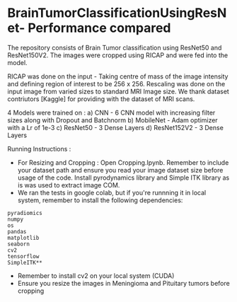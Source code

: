 # BrainTumorClassificationUsingResNet- Performance compared
The repository consists of Brain Tumor classification using ResNet50 and ResNet150V2. The images were cropped using RICAP and were fed into the model.

RICAP was done on the input - Taking centre of mass of the image intensity and defining region of interest to be 256 x 256. Rescaling was done on the input image from varied sizes to standard MRI Image size. We thank dataset contriutors [Kaggle] for providing with the dataset of MRI scans.

4 Models were trained on :
a) CNN - 6 CNN model with increasing filter sizes along with Dropout and Batchnorm
b) MobileNet - Adam optimizer with a Lr of 1e-3
c) ResNet50 - 3 Dense Layers
d) ResNet152V2 - 3 Dense Layers

Running Instructions :
- For Resizing and Cropping : Open Cropping.Ipynb. Remember to include your dataset path and ensure you read your image dataset size before usage of the code. Install pyrodynamics library and Simple ITK library as is was used to extract image COM.
- We ran the tests in google colab, but if you're runnning it in local system, remember to install the following dependencies: 

```
pyradiomics
numpy
os
pandas
matplotlib
seaborn
cv2
tensorflow
SimpleITK**
```

- Remember to install cv2 on your local system (CUDA) 
- Ensure you resize the images in Meningioma and Pituitary tumors before cropping 

